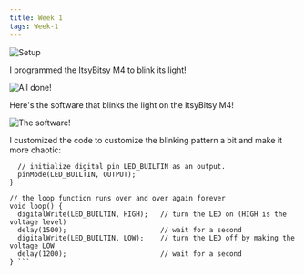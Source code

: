 ```yaml
---
title: Week 1
tags: Week-1
---
```


![Setup](https://i.ibb.co/wKNdNfk/2.jpg)

I programmed the ItsyBitsy M4 to blink its light!

![All done!](https://i.ibb.co/X3CvQWf/7.jpg)

Here's the software that blinks the light on the ItsyBitsy M4!

![The software!](https://i.ibb.co/v1VCQyx/Screen-Shot-2020-02-04-at-3-24-12-PM.png)

I customized the code to customize the blinking pattern a bit and make it more chaotic:

``` void setup() {
  // initialize digital pin LED_BUILTIN as an output.
  pinMode(LED_BUILTIN, OUTPUT);
}

// the loop function runs over and over again forever
void loop() {
  digitalWrite(LED_BUILTIN, HIGH);   // turn the LED on (HIGH is the voltage level)
  delay(1500);                       // wait for a second
  digitalWrite(LED_BUILTIN, LOW);    // turn the LED off by making the voltage LOW
  delay(1200);                       // wait for a second
} ```
